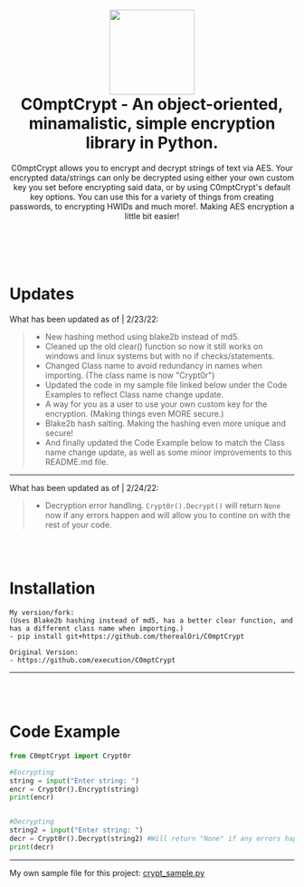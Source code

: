 <h1 align="center">
	<img src="https://www.nicepng.com/png/full/395-3955868_security-shield-lock-icon.png" width="150px"><br>
    C0mptCrypt - An object-oriented, minamalistic, simple encryption library in Python.
</h1>
<p align="center">
    C0mptCrypt allows you to encrypt and decrypt strings of text via AES. Your encrypted data/strings can only be decrypted using either your own custom key you set before encrypting said data, or by using C0mptCrypt's default key options. You can use this for a variety of things from creating passwords, to encrypting HWIDs and much more!. Making AES encryption a little bit easier!
</p>

<h1></h1>

<br />
<br />

# Updates
What has been updated as of | 2/23/22:

> - New hashing method using blake2b instead of md5.
> - Cleaned up the old clear() function so now it still works on windows and linux systems but with no if checks/statements.
> - Changed Class name to avoid redundancy in names when importing. (The class name is now "Crypt0r")
> - Updated the code in my sample file linked below under the Code Examples to reflect Class name change update.
> - A way for you as a user to use your own custom key for the encryption. (Making things even MORE secure.)
> - Blake2b hash salting. Making the hashing even more unique and secure!
> - And finally updated the Code Example below to match the Class name change update, as well as some minor improvements to this README.md file.
__ __

What has been updated as of | 2/24/22:

> - Decryption error handling. `Crypt0r().Decrypt()` will return `None` now if any errors happen and will allow you to contine on with the rest of your code.

<br />
<br />

# Installation

```
My version/fork:
(Uses Blake2b hashing instead of md5, has a better clear function, and has a different class name when importing.)
- pip install git+https://github.com/therealOri/C0mptCrypt

Original Version:
- https://github.com/execution/C0mptCrypt
```
__ __

<br />
<br />

# Code Example

```python
from C0mptCrypt import Crypt0r

#Encrypting
string = input("Enter string: ")
encr = Crypt0r().Encrypt(string)
print(encr)


#Decrypting
string2 = input("Enter string: ")
decr = Crypt0r().Decrypt(string2) #Will return "None" if any errors happen.
print(decr)
```
__ __

My own sample file for this project: [crypt_sample.py](https://haste.powercord.dev/kopibogovo.py)
